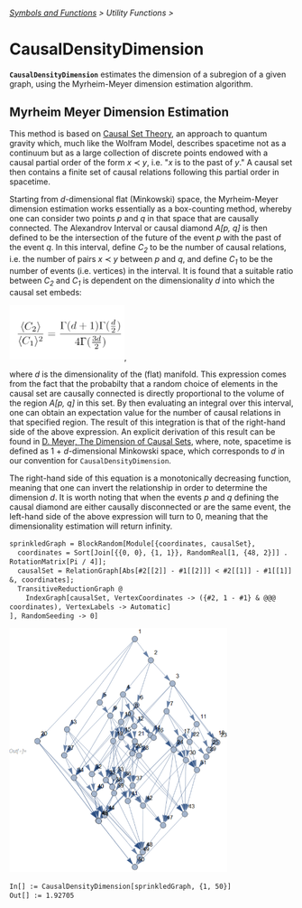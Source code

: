 ###### [Symbols and Functions](/README.md#symbols-and-functions) > Utility Functions >

# CausalDensityDimension

**`CausalDensityDimension`** estimates the dimension of a subregion of a given graph, using the Myrheim-Meyer
dimension estimation algorithm.

## Myrheim Meyer Dimension Estimation

This method is based on [Causal Set Theory](https://en.wikipedia.org/wiki/Causal_sets), an approach to quantum gravity
which, much like the Wolfram Model, describes spacetime not as a continuum but as a large collection of discrete points
endowed with a causal partial order of the form *x* ≺ *y*, i.e. "*x* is to the past of *y*." A causal set then
contains a finite set of causal relations following this partial order in spacetime.

Starting from *d*-dimensional flat (Minkowski) space, the Myrheim-Meyer dimension
estimation works essentially as a box-counting method, whereby one can consider two points *p* and *q* in that space
that are causally connected. The Alexandrov Interval or causal diamond *A[p, q]* is then defined to be the
intersection of the future of the event *p* with the past of the event *q*. In this interval, define *C*<sub>*2*</sub>
to be the number of causal relations, i.e. the number of pairs *x* ≺ *y* between *p* and *q*, and define
*C*<sub>*1*</sub> to be the number of events (i.e. vertices) in the interval. It is found that a suitable
ratio between *C*<sub>*2*</sub> and *C*<sub>*1*</sub> is dependent on the dimensionality *d* into which
the causal set embeds:

<img src="/Documentation/Images/MyrheimMeyer.png" width="203.8">,

where *d* is the dimensionality of the (flat) manifold. This expression comes from the fact that the probabilty
that a random choice of elements in the causal set are causally connected is directly proportional to the volume
of the region *A[p, q]* in this set. By then evaluating an integral over this interval, one can obtain an
expectation value for the number of causal relations in that specified region. The result of this integration
is that of the right-hand side of the above expression. An explicit derivation of this result can be found in
[D. Meyer, The Dimension of Causal Sets](https://dspace.mit.edu/handle/1721.1/14328), where, note, spacetime is
defined as 1 + *d*-dimensional Minkowski space, which corresponds to *d* in our convention for
`CausalDensityDimension`.

The right-hand side of this equation is a monotonically decreasing function, meaning that one can invert the
relationship in order to determine the dimension *d*. It is worth noting that when the events *p* and *q* defining
the causal diamond are either causally disconnected or are the same event, the left-hand side of the above
expression will turn to 0, meaning that the dimensionality estimation will return infinity.

```wl
sprinkledGraph = BlockRandom[Module[{coordinates, causalSet},
  coordinates = Sort[Join[{{0, 0}, {1, 1}}, RandomReal[1, {48, 2}]] . RotationMatrix[Pi / 4]];
  causalSet = RelationGraph[Abs[#2[[2]] - #1[[2]]] < #2[[1]] - #1[[1]] &, coordinates];
  TransitiveReductionGraph @
    IndexGraph[causalSet, VertexCoordinates -> ({#2, 1 - #1} & @@@ coordinates), VertexLabels -> Automatic]
], RandomSeeding -> 0]
```

<img src="/Documentation/Images/CausalDensityDimensionInput.png" width="386.4">

```wl
In[] := CausalDensityDimension[sprinkledGraph, {1, 50}]
Out[] := 1.92705
```
